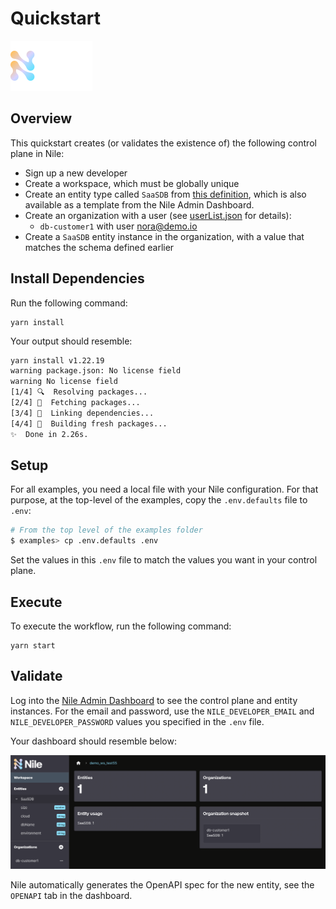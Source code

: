 # Quickstart

![image](../images/Nile-text-logo.png)

## Overview

This quickstart creates (or validates the existence of) the following control plane in Nile:

- Sign up a new developer
- Create a workspace, which must be globally unique
- Create an entity type called `SaaSDB` from [this definition](src/models/SaaSDB_Entity_Definition.json), which is also available as a template from the Nile Admin Dashboard.
- Create an organization with a user (see [userList.json](src/datasets/userList.json) for details):
  - `db-customer1` with user nora@demo.io
- Create a `SaaSDB` entity instance in the organization, with a value that matches the schema defined earlier

## Install Dependencies

Run the following command:

```
yarn install
```

Your output should resemble:

```bash
yarn install v1.22.19
warning package.json: No license field
warning No license field
[1/4] 🔍  Resolving packages...
[2/4] 🚚  Fetching packages...
[3/4] 🔗  Linking dependencies...
[4/4] 🔨  Building fresh packages...
✨  Done in 2.26s.
```

## Setup

For all examples, you need a local file with your Nile configuration.
For that purpose, at the top-level of the examples, copy the `.env.defaults` file to `.env`:

```bash
# From the top level of the examples folder
$ examples> cp .env.defaults .env
```

Set the values in this `.env` file to match the values you want in your control plane.


## Execute

To execute the workflow, run the following command:

```
yarn start
```

## Validate

Log into the [Nile Admin Dashboard](https://nad.thenile.dev/) to see the control plane and entity instances.
For the email and password, use the `NILE_DEVELOPER_EMAIL` and `NILE_DEVELOPER_PASSWORD` values you specified in the `.env` file.

Your dashboard should resemble below:

![image](images/nad.png)

Nile automatically generates the OpenAPI spec for the new entity, see the `OPENAPI` tab in the dashboard.
